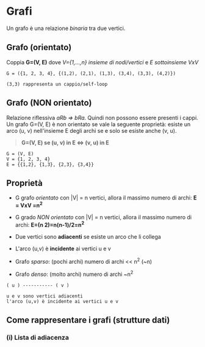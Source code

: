 # Grafi

Un grafo è una relazione _binaria_ tra due vertici.

## Grafo (orientato)

Coppia **G=(V, E)** dove _V={1,...,n} insieme di nodi/vertici_ e _E sottoinsieme VxV_

```
G = ({1, 2, 3, 4}, {(1,2), (2,1), (1,3), (3,4), (3,3), (4,2)})

(3,3) rappresenta un cappio/self-loop
```

## Grafo (NON orientato)

Relazione riflessiva _aRb => bRa_. Quindi non possono essere presenti i cappi. Un grafo G=(V, E) è non orientato se vale la seguente proprietà: esiste un arco (u, v) nell'insieme E degli archi se e solo se esiste anche (v, u).

> **G=(V, E) se (u, v) in E <=> (v, u) in E**

```
G = (V, E)
V = {1, 2, 3, 4}
E = {{1,2}, {1,3}, {2,3}, {3,4}}
```

## Proprietà

- G grafo _orientato_ con |V| = n vertici, allora il massimo numero di archi: **E = VxV =n<sup>2</sup>**
- G grado _NON orientato_ con |V| = n vertici, allora il massimo numero di archi: **E=(n 2)=n(n-1)/2=n<sup>2</sup>**
- Due vertici sono **adiacenti** se esiste un arco che li collega
- L'arco (u,v) è **incidente** ai vertici u e v

- Grafo _sparso_: (pochi archi) numero di archi << n<sup>2</sup> (~n)
- Grafo _denso_: (molto archi) numero di archi ~n<sup>2</sup>

```
( u ) ----------- ( v )

u e v sono vertici adiacenti
l'arco (u,v) è incidente ai vertici u e v
```

## Come rappresentare i grafi (strutture dati)

### (i) Lista di adiacenza